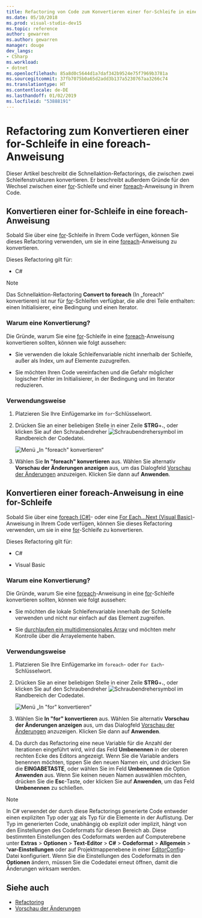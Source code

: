 ```yaml
---
title: Refactoring von Code zum Konvertieren einer for-Schleife in eine foreach-Anweisung
ms.date: 05/10/2018
ms.prod: visual-studio-dev15
ms.topic: reference
author: gewarren
ms.author: gewarren
manager: douge
dev_langs:
- CSharp
ms.workload:
- dotnet
ms.openlocfilehash: 85a8d0c5644d1a7daf342b9524e75f7969b3781a
ms.sourcegitcommit: 37fb7075b0a65d2add3b137a5230767aa3266c74
ms.translationtype: HT
ms.contentlocale: de-DE
ms.lasthandoff: 01/02/2019
ms.locfileid: "53888191"
---
```

# <a name="refactoring-to-convert-between-a-for-loop-and-a-foreach-statement"></a>Refactoring zum Konvertieren einer for-Schleife in eine foreach-Anweisung

Dieser Artikel beschreibt die Schnellaktion-Refactorings, die zwischen zwei Schleifenstrukturen konvertieren. Er beschreibt außerdem Gründe für den Wechsel zwischen einer [for](/dotnet/csharp/language-reference/keywords/for)-Schleife und einer [foreach](/dotnet/csharp/language-reference/keywords/foreach-in)-Anweisung in Ihrem Code.

## <a name="convert-a-for-loop-to-a-foreach-statement"></a>Konvertieren einer for-Schleife in eine foreach-Anweisung

Sobald Sie über eine [for](/dotnet/csharp/language-reference/keywords/for)-Schleife in Ihrem Code verfügen, können Sie dieses Refactoring verwenden, um sie in eine [foreach](/dotnet/csharp/language-reference/keywords/foreach-in)-Anweisung zu konvertieren.

Dieses Refactoring gilt für:

- C#

> [!NOTE]
> Das Schnellaktion-Refactoring **Convert to foreach** (In „foreach“ konvertieren) ist nur für [for](/dotnet/csharp/language-reference/keywords/for)-Schleifen verfügbar, die alle drei Teile enthalten: einen Initialisierer, eine Bedingung und einen Iterator.

### <a name="why-convert"></a>Warum eine Konvertierung?

Die Gründe, warum Sie eine [for](/dotnet/csharp/language-reference/keywords/for)-Schleife in eine [foreach](/dotnet/csharp/language-reference/keywords/foreach-in)-Anweisung konvertieren sollten, können wie folgt aussehen:

- Sie verwenden die lokale Schleifenvariable nicht innerhalb der Schleife, außer als Index, um auf Elemente zuzugreifen.

- Sie möchten Ihren Code vereinfachen und die Gefahr möglicher logischer Fehler im Initialisierer, in der Bedingung und im Iterator reduzieren.

### <a name="how-to-use-it"></a>Verwendungsweise

1. Platzieren Sie Ihre Einfügemarke im `for`-Schlüsselwort.

1. Drücken Sie an einer beliebigen Stelle in einer Zeile **STRG**+**.**, oder klicken Sie auf den Schraubendreher ![Schraubendrehersymbol](../media/screwdriver-icon.png) im Randbereich der Codedatei.

   ![Menü „In "foreach" konvertieren“](media/convert-to-foreach.png)

1. Wählen Sie **In "foreach" konvertieren** aus. Wählen Sie alternativ **Vorschau der Änderungen anzeigen** aus, um das Dialogfeld [Vorschau der Änderungen](../../ide/preview-changes.md) anzuzeigen. Klicken Sie dann auf **Anwenden**.

## <a name="convert-a-foreach-statement-to-a-for-loop"></a>Konvertieren einer foreach-Anweisung in eine for-Schleife

Sobald Sie über eine [foreach (C#)](/dotnet/csharp/language-reference/keywords/foreach-in)- oder eine [For Each...Next (Visual Basic)](/dotnet/visual-basic/language-reference/statements/for-each-next-statement)-Anweisung in Ihrem Code verfügen, können Sie dieses Refactoring verwenden, um sie in eine [for](/dotnet/csharp/language-reference/keywords/for)-Schleife zu konvertieren.

Dieses Refactoring gilt für:

- C#

- Visual Basic

### <a name="why-convert"></a>Warum eine Konvertierung?

Die Gründe, warum Sie eine [foreach](/dotnet/csharp/language-reference/keywords/foreach-in)-Anweisung in eine [for](/dotnet/csharp/language-reference/keywords/for)-Schleife konvertieren sollten, können wie folgt aussehen:

- Sie möchten die lokale Schleifenvariable innerhalb der Schleife verwenden und nicht nur einfach auf das Element zugreifen.

- Sie [durchlaufen ein multidimensionales Array](/dotnet/csharp/programming-guide/arrays/using-foreach-with-arrays) und möchten mehr Kontrolle über die Arrayelemente haben.

### <a name="how-to-use-it"></a>Verwendungsweise

1. Platzieren Sie Ihre Einfügemarke im `foreach`- oder `For Each`-Schlüsselwort.

1. Drücken Sie an einer beliebigen Stelle in einer Zeile **STRG**+**.**, oder klicken Sie auf den Schraubendreher ![Schraubendrehersymbol](../media/screwdriver-icon.png) im Randbereich der Codedatei.

   ![Menü „In "for" konvertieren“](media/convert-to-for.png)

1. Wählen Sie **In "for" konvertieren** aus. Wählen Sie alternativ **Vorschau der Änderungen anzeigen** aus, um das Dialogfeld [Vorschau der Änderungen](../../ide/preview-changes.md) anzuzeigen. Klicken Sie dann auf **Anwenden**.

1. Da durch das Refactoring eine neue Variable für die Anzahl der Iterationen eingeführt wird, wird das Feld **Umbenennen** in der oberen rechten Ecke des Editors angezeigt. Wenn Sie die Variable anders benennen möchten, tippen Sie den neuen Namen ein, und drücken Sie die **EINGABETASTE**, oder wählen Sie im Feld **Umbenennen** die Option **Anwenden** aus. Wenn Sie keinen neuen Namen auswählen möchten, drücken Sie die **Esc**-Taste, oder klicken Sie auf **Anwenden**, um das Feld **Umbenennen** zu schließen.

> [!NOTE]
> In C# verwendet der durch diese Refactorings generierte Code entweder einen expliziten Typ oder [var](/dotnet/csharp/language-reference/keywords/var) als Typ für die Elemente in der Auflistung. Der Typ im generierten Code, unabhängig ob explizit oder implizit, hängt von den Einstellungen des Codeformats für diesen Bereich ab. Diese bestimmten Einstellungen des Codeformats werden auf Computerebene unter **Extras** > **Optionen** > **Text-Editor** > **C#** > **Codeformat** > **Allgemein** > **\'var-Einstellungen** oder auf Projektmappenebene in einer [EditorConfig](../../ide/editorconfig-code-style-settings-reference.md#implicit-and-explicit-types)-Datei konfiguriert. Wenn Sie die Einstellungen des Codeformats in den **Optionen** ändern, müssen Sie die Codedatei erneut öffnen, damit die Änderungen wirksam werden.

## <a name="see-also"></a>Siehe auch

- [Refactoring](../refactoring-in-visual-studio.md)
- [Vorschau der Änderungen](../../ide/preview-changes.md)